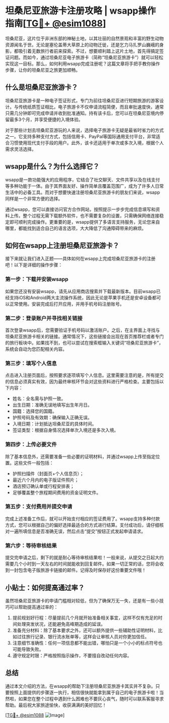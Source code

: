 # 坦桑尼亚旅游卡注册攻略 | wsapp操作指南[[TG💪+ @esim1088](https://t.me/s/esim1088)]

坦桑尼亚，这片位于非洲东部的神秘土地，以其壮丽的自然景观和丰富的野生动物资源闻名于世。无论是塞伦盖蒂大草原上的动物迁徙，还是乞力马扎罗山巍峨的身影，都吸引着无数旅行者前来探索。不过，想要顺利踏上这片土地，首先得搞定签证问题。而如今，通过坦桑尼亚电子旅游卡（简称“坦桑尼亚旅游卡”）就可以轻松实现这一目标。那么，如何利用wsapp完成注册呢？这篇文章将手把手教你操作步骤，让你的坦桑尼亚之旅更加顺畅。

## 什么是坦桑尼亚旅游卡？

坦桑尼亚旅游卡是一种电子签证形式，专门为前往坦桑尼亚进行短期旅游的游客设计。与传统纸质签证相比，电子旅游卡不仅申请流程简便，而且审批速度快，通常只需几分钟即可完成申请并收到批准通知。持有该卡后，您可以在坦桑尼亚境内停留最多3个月，并享受便捷的入境体验。

对于那些计划去坦桑尼亚游玩的人来说，选择电子旅游卡无疑是最省时省力的方式之一。它支持多种支付方式，包括信用卡、PayPal等国际通用支付平台，非常适合习惯使用现代支付手段的用户。此外，该卡还适用于单次或多次入境，根据个人需求灵活选择。

## wsapp是什么？为什么选择它？

wsapp是一款功能强大的应用程序，它结合了社交聊天、文件共享以及在线支付等多种功能于一体。由于其界面友好、操作简单且覆盖范围广，成为了许多人日常生活中的必备工具。而对于想要快速注册坦桑尼亚旅游卡的朋友们来说，wsapp同样是一个非常方便的选择。

通过wsapp，您可以直接访问官方合作网站，按照提示一步步完成信息填写和资料上传。整个过程无需下载额外软件，也不需要复杂的设置，只需确保网络连接稳定即可顺利完成操作。更重要的是，wsapp提供了多语言支持服务，无论您来自哪里，都能找到适合自己的语言选项，大大降低了沟通障碍带来的麻烦。

## 如何在wsapp上注册坦桑尼亚旅游卡？

接下来就让我们进入正题——具体如何在wsapp上完成坦桑尼亚旅游卡的注册吧！以下是详细的操作步骤：

### 第一步：下载并安装wsapp

如果您还没有安装wsapp，请先从应用商店搜索并下载最新版本。目前wsapp已经支持iOS和Android两大主流操作系统，因此无论是苹果手机还是安卓设备都可以正常使用。安装完成后打开应用，并用手机号码注册账号。

### 第二步：登录账户并寻找相关链接

首次登录wsapp后，您需要验证手机号码以激活账户。之后，在主界面上寻找与坦桑尼亚旅游卡相关的链接。通常情况下，这些链接会出现在首页推荐栏或者专门的旅行板块中。如果找不到，也可以尝试在搜索框输入关键词“坦桑尼亚旅游卡”，系统会自动为您匹配相关内容。

### 第三步：填写个人信息

点击进入注册页面后，按照要求逐项填写个人信息。这里需要注意的是，所有提交的信息必须真实有效，因为最终审核环节会对这些资料进行严格检查。主要包括以下内容：
- 姓名：全名需与护照一致。
- 出生日期：准确无误地填写出生年月日。
- 国籍：选择您的国籍。
- 护照号码及有效期：确保输入正确无误。
- 入境日期：计划抵达坦桑尼亚的具体时间。
- 签证类型：根据自身情况选择单次入境还是多次入境。

### 第四步：上传必要文件

除了基本信息外，还需要准备一些必要的证明材料，并通过wsapp上传至指定位置。这些文件一般包括：
- 护照扫描件（封面页+个人信息页）；
- 最近六个月内的电子版证件照片；
- 酒店预订确认单或行程安排表；
- 足够覆盖整个旅程期间费用的资金证明文件。

### 第五步：支付费用并提交申请

完成上述准备工作后，就可以开始支付相应的签证费用了。wsapp支持多种付款方式，您可以根据自己的偏好选择最适合的方式进行结算。支付成功后，请仔细核对一遍所填信息是否准确无误，然后点击“提交”按钮正式发起申请请求。

### 第六步：等待审核结果

提交完申请之后，剩下的就是耐心等待审核结果啦！一般来说，从提交之日起大约需要几个小时到一天左右的时间就能收到回复邮件。如果一切正常的话，您将会收到一封包含电子版旅游卡链接的邮件。记得及时保存好这份重要文件哦！

## 小贴士：如何提高通过率？

虽然坦桑尼亚旅游卡的申请门槛相对较低，但为了确保万无一失，还是有一些小技巧可以帮助提高通过率的：

1. 提前规划好行程：尽量提前几个月就开始准备相关事宜，这样不仅有充足的时间处理突发状况，还能避免高峰期造成的延误。
2. 准备充分材料：除了基本要求之外，还可以额外提供一些辅助性证明材料，比如过往旅行记录、银行流水账单等，这样会让审核人员对你更加信任。
3. 注意细节准确性：任何一项信息都不能出错，哪怕只是一个小小的标点符号也可能导致失败。
4. 遵守规定时限：严格按照指示操作，不要擅自改动任何内容。

## 总结

通过本文介绍的方法，在wsapp的帮助下注册坦桑尼亚旅游卡其实并不复杂。只要按照上面提供的步骤逐一执行，相信很快就能拿到属于自己的电子旅游卡啦！当然啦，如果您在整个过程中遇到什么困难也不要灰心丧气，随时可以联系客服寻求帮助。最后祝大家旅途愉快，收获满满的美好回忆！

[[TG💪+ @esim1088](https://t.me/s/esim1088) ![Image](https://i.postimg.cc/4NQfJmqS/Snipaste-2025-05-13-00-14-12.png)]